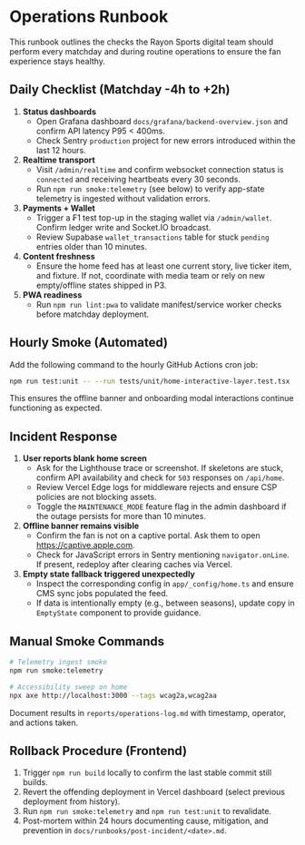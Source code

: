# Operations Runbook

This runbook outlines the checks the Rayon Sports digital team should perform every matchday and during routine operations to ensure the fan experience stays healthy.

## Daily Checklist (Matchday -4h to +2h)

1. **Status dashboards**
   - Open Grafana dashboard `docs/grafana/backend-overview.json` and confirm API latency P95 < 400ms.
   - Check Sentry `production` project for new errors introduced within the last 12 hours.
2. **Realtime transport**
   - Visit `/admin/realtime` and confirm websocket connection status is `connected` and receiving heartbeats every 30 seconds.
   - Run `npm run smoke:telemetry` (see below) to verify app-state telemetry is ingested without validation errors.
3. **Payments + Wallet**
   - Trigger a ₣1 test top-up in the staging wallet via `/admin/wallet`. Confirm ledger write and Socket.IO broadcast.
   - Review Supabase `wallet_transactions` table for stuck `pending` entries older than 10 minutes.
4. **Content freshness**
   - Ensure the home feed has at least one current story, live ticker item, and fixture. If not, coordinate with media team or rely on new empty/offline states shipped in P3.
5. **PWA readiness**
   - Run `npm run lint:pwa` to validate manifest/service worker checks before matchday deployment.

## Hourly Smoke (Automated)

Add the following command to the hourly GitHub Actions cron job:

```bash
npm run test:unit -- --run tests/unit/home-interactive-layer.test.tsx
```

This ensures the offline banner and onboarding modal interactions continue functioning as expected.

## Incident Response

1. **User reports blank home screen**
   - Ask for the Lighthouse trace or screenshot. If skeletons are stuck, confirm API availability and check for `503` responses on `/api/home`.
   - Review Vercel Edge logs for middleware rejects and ensure CSP policies are not blocking assets.
   - Toggle the `MAINTENANCE_MODE` feature flag in the admin dashboard if the outage persists for more than 10 minutes.
2. **Offline banner remains visible**
   - Confirm the fan is not on a captive portal. Ask them to open <https://captive.apple.com>.
   - Check for JavaScript errors in Sentry mentioning `navigator.onLine`. If present, redeploy after clearing caches via Vercel.
3. **Empty state fallback triggered unexpectedly**
   - Inspect the corresponding config in `app/_config/home.ts` and ensure CMS sync jobs populated the feed.
   - If data is intentionally empty (e.g., between seasons), update copy in `EmptyState` component to provide guidance.

## Manual Smoke Commands

```bash
# Telemetry ingest smoke
npm run smoke:telemetry

# Accessibility sweep on home
npx axe http://localhost:3000 --tags wcag2a,wcag2aa
```

Document results in `reports/operations-log.md` with timestamp, operator, and actions taken.

## Rollback Procedure (Frontend)

1. Trigger `npm run build` locally to confirm the last stable commit still builds.
2. Revert the offending deployment in Vercel dashboard (select previous deployment from history).
3. Run `npm run smoke:telemetry` and `npm run test:unit` to revalidate.
4. Post-mortem within 24 hours documenting cause, mitigation, and prevention in `docs/runbooks/post-incident/<date>.md`.
